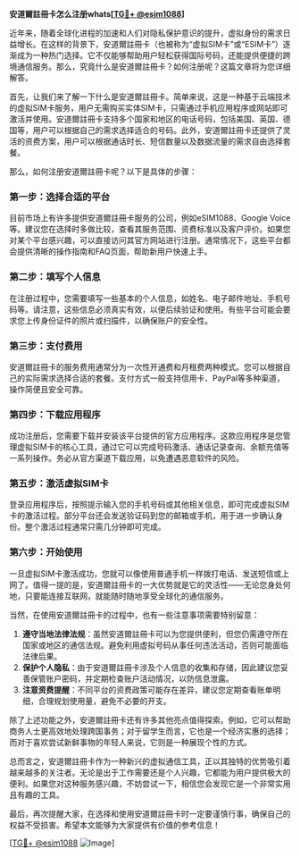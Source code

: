 **安道爾註冊卡怎么注册whats[[TG💪+ @esim1088](https://t.me/s/esim1088)]**

近年来，随着全球化进程的加速和人们对隐私保护意识的提升，虚拟身份的需求日益增长。在这样的背景下，安道爾註冊卡（也被称为“虚拟SIM卡”或“ESIM卡”）逐渐成为一种热门选择。它不仅能够帮助用户轻松获得国际号码，还能提供便捷的跨境通信服务。那么，究竟什么是安道爾註冊卡？如何注册呢？这篇文章将为您详细解答。

首先，让我们来了解一下什么是安道爾註冊卡。简单来说，这是一种基于云端技术的虚拟SIM卡服务，用户无需购买实体SIM卡，只需通过手机应用程序或网站即可激活并使用。安道爾註冊卡支持多个国家和地区的电话号码，包括美国、英国、德国等，用户可以根据自己的需求选择适合的号码。此外，安道爾註冊卡还提供了灵活的资费方案，用户可以根据通话时长、短信数量以及数据流量的需求自由选择套餐。

那么，如何注册安道爾註冊卡呢？以下是具体的步骤：

### **第一步：选择合适的平台**
目前市场上有许多提供安道爾註冊卡服务的公司，例如eSIM1088、Google Voice等。建议您在选择时多做比较，查看其服务范围、资费标准以及客户评价。如果您对某个平台感兴趣，可以直接访问其官方网站进行注册。通常情况下，这些平台都会提供清晰的操作指南和FAQ页面，帮助新用户快速上手。

### **第二步：填写个人信息**
在注册过程中，您需要填写一些基本的个人信息，如姓名、电子邮件地址、手机号码等。请注意，这些信息必须真实有效，以便后续验证和使用。有些平台可能会要求您上传身份证件的照片或扫描件，以确保账户的安全性。

### **第三步：支付费用**
安道爾註冊卡的服务费用通常分为一次性开通费和月租费两种模式。您可以根据自己的实际需求选择合适的套餐。支付方式一般支持信用卡、PayPal等多种渠道，操作简便且安全可靠。

### **第四步：下载应用程序**
成功注册后，您需要下载并安装该平台提供的官方应用程序。这款应用程序是您管理虚拟SIM卡的核心工具，通过它可以完成号码激活、通话记录查询、余额充值等一系列操作。务必从官方渠道下载应用，以免遭遇恶意软件的风险。

### **第五步：激活虚拟SIM卡**
登录应用程序后，按照提示输入您的手机号码或其他相关信息，即可完成虚拟SIM卡的激活过程。部分平台还会发送验证码到您的邮箱或手机，用于进一步确认身份。整个激活过程通常只需几分钟即可完成。

### **第六步：开始使用**
一旦虚拟SIM卡激活成功，您就可以像使用普通手机一样拨打电话、发送短信或上网了。值得一提的是，安道爾註冊卡的一大优势就是它的灵活性——无论您身处何地，只要能连接互联网，就能随时随地享受全球化的通信服务。

当然，在使用安道爾註冊卡的过程中，也有一些注意事项需要特别留意：

1. **遵守当地法律法规**：虽然安道爾註冊卡可以为您提供便利，但您仍需遵守所在国家或地区的通信法规。避免利用虚拟号码从事任何违法活动，否则可能面临法律后果。
2. **保护个人隐私**：由于安道爾註冊卡涉及个人信息的收集和存储，因此建议您妥善保管账户密码，并定期检查账户活动情况，以防信息泄露。
3. **注意资费提醒**：不同平台的资费政策可能存在差异，建议您定期查看账单明细，合理规划使用量，避免不必要的开支。

除了上述功能之外，安道爾註冊卡还有许多其他亮点值得探索。例如，它可以帮助商务人士更高效地处理跨国事务；对于留学生而言，它也是一个经济实惠的选择；而对于喜欢尝试新鲜事物的年轻人来说，它则是一种展现个性的方式。

总而言之，安道爾註冊卡作为一种新兴的虚拟通信工具，正以其独特的优势吸引着越来越多的关注者。无论是出于工作需要还是个人兴趣，它都能为用户提供极大的便利。如果您对这种服务感兴趣，不妨尝试一下，相信您会发现它是一个非常实用且有趣的工具。

最后，再次提醒大家，在选择和使用安道爾註冊卡时一定要谨慎行事，确保自己的权益不受损害。希望本文能够为大家提供有价值的参考信息！

[[TG💪+ @esim1088](https://t.me/s/esim1088) ![Image](https://i.postimg.cc/4NQfJmqS/Snipaste-2025-05-13-00-14-12.png)]